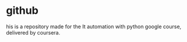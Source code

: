 # github
his is a repository made for the It automation with python google course, delivered by coursera.
